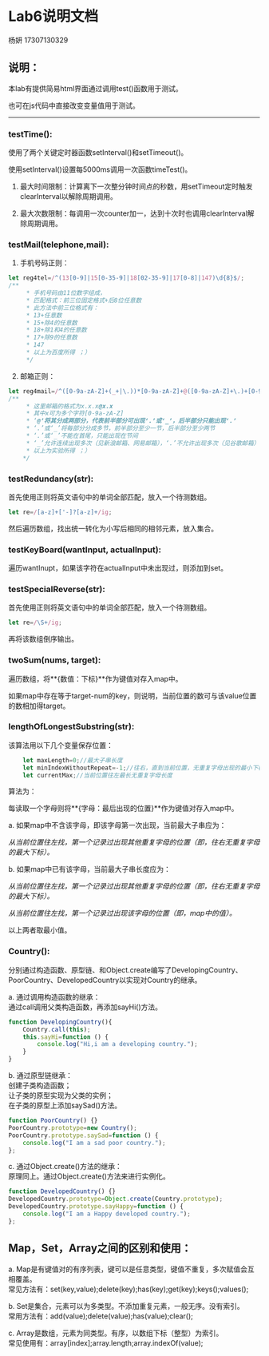# Lab6说明文档

杨妍 17307130329

## 说明：

本lab有提供简易html界面通过调用test()函数用于测试。

也可在js代码中直接改变变量值用于测试。

--------------------

### testTime():

使用了两个关键定时器函数setInterval()和setTimeout()。

使用setInterval()设置每5000ms调用一次函数timeTest()。

1. 最大时间限制：计算离下一次整分钟时间点的秒数，用setTimeout定时触发clearInterval以解除周期调用。

2. 最大次数限制：每调用一次counter加一，达到十次时也调用clearInterval解除周期调用。


### testMail(telephone,mail):

1. 手机号码正则：

```js
let reg4tel=/^(13[0-9]|15[0-35-9]|18[02-35-9]|17[0-8]|147)\d{8}$/;
/** 
     * 手机号码由11位数字组成，
     * 匹配格式：前三位固定格式+后8位任意数
     * 此方法中前三位格式有：
     * 13+任意数
     * 15+除4的任意数
     * 18+除1和4的任意数
     * 17+除9的任意数
     * 147
     * 以上为百度所得 ；）
     */
```

2. 邮箱正则：

```js
let reg4mail=/^([0-9a-zA-Z]+(_+|\.))*[0-9a-zA-Z]+@([0-9a-zA-Z]+\.)+[0-9a-zA-Z]+$/;
/**
     * 这里邮箱的格式为x.x.x@x.x
     * 其中x可为多个字符[0-9a-zA-Z]
     * ‘@’将其分成两部分，代表前半部分可出现‘.’或‘_’，后半部分只能出现‘.’
     * ‘.’或‘_’将每部分分成多节，前半部分至少一节，后半部分至少两节
     * ‘.’或‘_’不能在首尾，只能出现在节间
     * ‘_’允许连续出现多次（见新浪邮箱、网易邮箱），‘.’不允许出现多次（见谷歌邮箱）,‘.’和‘_’不能连续出现
     * 以上为实验所得 ；）
    */
```

### testRedundancy(str):

首先使用正则将英文语句中的单词全部匹配，放入一个待测数组。

```js
let re=/[a-z]+['-]?[a-z]+/ig;
```

然后遍历数组，找出统一转化为小写后相同的相邻元素，放入集合。

### testKeyBoard(wantInput, actualInput):

遍历wantInupt，如果该字符在actualInput中未出现过，则添加到set。

### testSpecialReverse(str):

首先使用正则将英文语句中的单词全部匹配，放入一个待测数组。

```js
let re=/\S+/ig;
```

再将该数组倒序输出。

### twoSum(nums, target):

遍历数组，将**{数值：下标}**作为键值对存入map中。

如果map中存在等于target-num的key，则说明，当前位置的数可与该value位置的数相加得target。

### lengthOfLongestSubstring(str):

该算法用以下几个变量保存位置：

```js
	let maxLength=0;//最大子串长度
    let minIndexWithoutRepeat=-1;//往右，直到当前位置，无重复字母出现的最小下标
	let currentMax;//当前位置往左最长无重复字母长度
```

算法为：

每读取一个字母则将**{字母：最后出现的位置}**作为键值对存入map中。

a. 如果map中不含该字母，即该字母第一次出现，当前最大子串应为：

*从当前位置往左找，第一个记录过出现其他重复字母的位置（即，往右无重复字母的最大下标）。*

b. 如果map中已有该字母，当前最大子串长度应为：

*从当前位置往左找，第一个记录过出现其他重复字母的位置（即，往右无重复字母的最大下标）。*

*从当前位置往左找，第一个记录过出现该字母的位置（即，map中的值）。*

以上两者取最小值。


### Country():

分别通过构造函数、原型链、和Object.create编写了DevelopingCountry、PoorCountry、DevelopedCountry以实现对Country的继承。

a. 通过调用构造函数的继承：    
通过call调用父类构造函数，再添加sayHi()方法。

```js
function DevelopingCountry(){
    Country.call(this);
    this.sayHi=function () {
        console.log("Hi,i am a developing country.");
    }
}
```

b. 通过原型链继承：  
创建子类构造函数；  
让子类的原型实现为父类的实例；  
在子类的原型上添加saySad()方法。

```js
function PoorCountry() {}
PoorCountry.prototype=new Country();
PoorCountry.prototype.saySad=function () {
    console.log("I am a sad poor country.");
};
```

c. 通过Object.create()方法的继承：  
原理同上。通过Object.create()方法来进行实例化。

```js
function DevelopedCountry() {}
DevelopedCountry.prototype=Object.create(Country.prototype);
DevelopedCountry.prototype.sayHappy=function () {
    console.log("I am a Happy developed country.");
};
```

## Map，Set，Array之间的区别和使用：

a. Map是有键值对的有序列表，键可以是任意类型，键值不重复，多次赋值会互相覆盖。  
常见方法有：set(key,value);delete(key);has(key);get(key);keys();values();

b. Set是集合，元素可以为多类型。不添加重复元素，一般无序。没有索引。  
常用方法有：add(value);delete(value);has(value);clear();

c. Array是数组，元素为同类型。有序，以数组下标（整型）为索引。  
常见使用有：array\[index\];array.length;array.indexOf(value);

